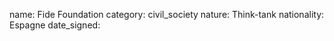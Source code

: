 name: Fide Foundation
category: civil_society
nature:  Think-tank
nationality: Espagne
date_signed:
    